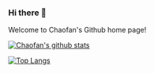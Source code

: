 ### Hi there 👋

Welcome to Chaofan's Github home page!

[![Chaofan's github stats](https://github-readme-stats.vercel.app/api?username=herbix)](https://github.com/anuraghazra/github-readme-stats)

[![Top Langs](https://github-readme-stats.vercel.app/api/top-langs/?username=herbix&layout=compact)](https://github.com/anuraghazra/github-readme-stats)

<!--
**herbix/herbix** is a ✨ _special_ ✨ repository because its `README.md` (this file) appears on your GitHub profile.

Here are some ideas to get you started:

- 🔭 I’m currently working on ...
- 🌱 I’m currently learning ...
- 👯 I’m looking to collaborate on ...
- 🤔 I’m looking for help with ...
- 💬 Ask me about ...
- 📫 How to reach me: ...
- 😄 Pronouns: ...
- ⚡ Fun fact: ...
-->
